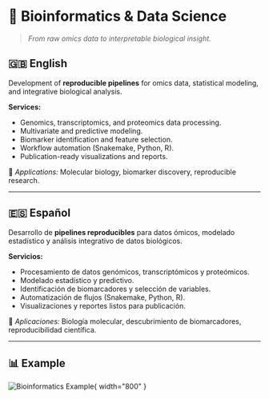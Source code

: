 # 🧬 Bioinformatics & Data Science

> *From raw omics data to interpretable biological insight.*

## 🇬🇧 English
Development of **reproducible pipelines** for omics data, statistical modeling, and integrative biological analysis.

**Services:**
- Genomics, transcriptomics, and proteomics data processing.  
- Multivariate and predictive modeling.  
- Biomarker identification and feature selection.  
- Workflow automation (Snakemake, Python, R).  
- Publication-ready visualizations and reports.

🧩 *Applications:* Molecular biology, biomarker discovery, reproducible research.

---

## 🇪🇸 Español
Desarrollo de **pipelines reproducibles** para datos ómicos, modelado estadístico y análisis integrativo de datos biológicos.

**Servicios:**
- Procesamiento de datos genómicos, transcriptómicos y proteómicos.  
- Modelado estadístico y predictivo.  
- Identificación de biomarcadores y selección de variables.  
- Automatización de flujos (Snakemake, Python, R).  
- Visualizaciones y reportes listos para publicación.

🧩 *Aplicaciones:* Biología molecular, descubrimiento de biomarcadores, reproducibilidad científica.

---

## 📊 Example
![Bioinformatics Example](../assets/geobio_example.png){ width="800" }

